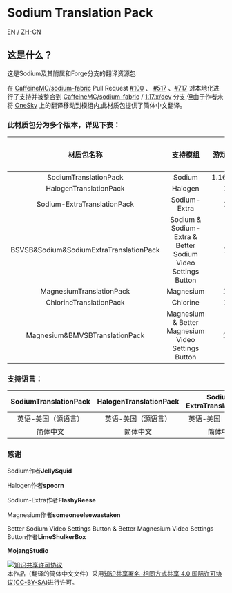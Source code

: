 # Sodium Translation Pack

[EN](https://github.com/TexBlock/SodiumTranslationPack/blob/master/README-EN.md) / [ZH-CN](https://gitee.com/TexTrue/SodiumTranslationPack/blob/master/README.md)
## 这是什么？

这是Sodium及其附属和Forge分支的翻译资源包

在 [CaffeineMC/sodium-fabric](https://github.com/CaffeineMC/sodium-fabric) Pull Request [#100](https://github.com/CaffeineMC/sodium-fabric/pull/100) 、 [#517](https://github.com/CaffeineMC/sodium-fabric/pull/517) 、[#717](https://github.com/CaffeineMC/sodium-fabric/pull/717) 对本地化进行了支持并被整合到 [CaffeineMC/sodium-fabric](https://github.com/CaffeineMC/sodium-fabric) / [1.17.x/dev](https://github.com/CaffeineMC/sodium-fabric/tree/1.17.x/dev) 分支,但由于作者未将 [OneSky](https://jellysquid.oneskyapp.com/collaboration/project?id=366422) 上的翻译移动到模组内,此材质包提供了简体中文翻译。

### 此材质包分为多个版本，详见下表：

|               材质包名称                |                          支持模组                           | 游戏版本支持  | 模组加载器 |
| :-------------------------------------: | :---------------------------------------------------------: | :-----------: | :--------: |
|          SodiumTranslationPack          |                           Sodium                            | 1.16.x/1.17.x |   Fabric   |
|         HalogenTranslationPack          |                           Halogen                           |    1.16.x     |   Forge    |
|       Sodium-ExtraTranslationPack       |                        Sodium-Extra                         |    1.17.x     |   Fabric   |
| BSVSB&Sodium&SodiumExtraTranslationPack | Sodium & Sodium-Extra & Better Sodium Video Settings Button |    1.17.x     |   Fabric   |
|        MagnesiumTranslationPack         |                          Magnesium                          |    1.16.5     |   Forge    |
|         ChlorineTranslationPack         |                          Chlorine                           |    1.16.x     |   Forge    |
|     Magnesium&BMVSBTranslationPack      |     Magnesium & Better Magnesium Video Settings Button      |    1.16.5     |   Forge    |



### 支持语言：

| SodiumTranslationPack | HalogenTranslationPack | Sodium-ExtraTranslationPack | MagnesiumTranslationPack | ChlorineTranslationPack | BSVSB&Sodium&SodiumExtraTranslationPack | Magnesium&BMVSBTranslationPack |
| :-------------------: | :--------------------: | :-------------------------: | :----------------------: | :---------------------: | :-------------------------------------: | :----------------------------: |
|  英语-美国（源语言）  |  英语-美国（源语言）   |     英语-美国（源语言）     |   英语-美国（源语言）    |   英语-美国（源语言）   |           英语-美国（源语言）           |      英语-美国（源语言）       |
|       简体中文        |        简体中文        |          简体中文           |         简体中文         |        简体中文         |                简体中文                 |            简体中文            |




### 感谢

Sodium作者**JellySquid**

Halogen作者**spoorn**

Sodium-Extra作者**FlashyReese**

Magnesium作者**someoneelsewastaken**

Better Sodium Video Settings Button & Better Magnesium Video Settings Button作者**LimeShulkerBox**

**MojangStudio**



<a rel="license" href="http://creativecommons.org/licenses/by-sa/4.0/"><img alt="知识共享许可协议" style="border-width:0" src="https://i.creativecommons.org/l/by-sa/4.0/88x31.png" /></a><br />本作品（翻译的简体中文文件）采用<a rel="license" href="http://creativecommons.org/licenses/by-sa/4.0/">知识共享署名-相同方式共享 4.0 国际许可协议(CC-BY-SA)</a>进行许可。
